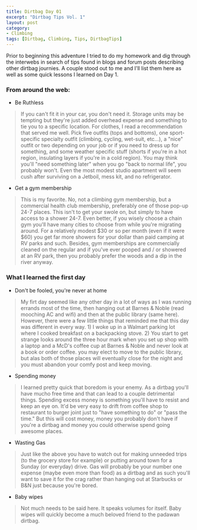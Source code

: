 ```yaml
---
title: Dirtbag Day 01
excerpt: "Dirtbag Tips Vol. 1"
layout: post
category:
- Climbing
tags: [Dirtbag, Climbing, Tips, DirtbagTips]
---
```

Prior to beginning this adventure I tried to do my homework and dig through the interwebs in search of tips found in blogs and forum posts describing other dirtbag journies.  A couple stood out to me and I'll list them here as well as some quick lessons I learned on Day 1.

### From around the web:


* Be Ruthless

> If you can't fit it in your car, you don't need it.  Storage units may be tempting but they're just added overhead expense and something to tie you to a specific location.  For clothes, I read a recommendation that served me well.  Pick five outfits (tops and bottoms), one sport-specific specialty outfit (climbing, cycling, wet-suit, etc...), a "nice" outfit or two depending on your job or if you need to dress up  for something, and some weather specific stuff (shorts if you're in a hot region, insulating layers if you're in a cold region).  You may think you'll "need something later" when you go "back to normal life", you probably won't.  Even the most modest studio apartment will seem cush after surviving on a Jetboil, mess kit, and no refrigerator.


* Get a gym membership

> This is my favorite.  No, not a climbing gym membership, but a commercial health club membership, preferably one of those pop-up 24-7 places.  This isn't to get your swole on, but simply to have access to a shower 24-7.  Even better, if you wisely choose a chain gym you'll have many cities to choose from while you're migrating around.  For a relatively modest $30 or so per month (even if it were $60) you get far more showers for your dollar than paid camping at RV parks and such.  Besides, gym memberships are commercially cleaned on the regular and if you've ever pooped and / or showered at an RV  park, then you probably prefer the woods and a dip in the river anyway.

### What I learned the first day

* Don't be fooled, you're never at home

> My firt day seemed like any other day in a lot of ways as I was running errands most of the time, then  hanging out at Barnes & Noble (read mooching AC and wifi) and then at the public library (same here).  However, there were a few little things that reminded me that this day was different in every way. 1) I woke up in a Walmart parking lot where I cooked breakfast on a backpacking stove. 2)  You start to get strange looks around the three hour mark when you set up shop with a laptop and a McD's coffee cup at Barnes & Noble and never look at a book or order coffee.  you may elect to move to the public library, but alas both of those places will eventually close for the night and you must abandon your comfy post and keep moving.


* Spending money

> I learned pretty quick that boredom is your enemy.  As a dirtbag you'll have mucho free time and that can lead to a couple detrimental things.  Spending excess money is something you'll have to resist and keep an eye on.  It'd be very easy to drift from coffee shop to restaurant to burger joint just to "have something to do" or "pass the time."  But this will cost money, money you probably don't have if you're a dirtbag and money you could otherwise spend going awesome places.


* Wasting Gas

> Just like the above you have to watch out for making unneeded trips (to the grocery store for example) or putting around town for a Sunday (or everyday) drive.  Gas will probably be your number one expense (maybe even more than food) as a dirtbag and as such you'll want to save it for the crag rather than hanging out at Starbucks or B&N just because you're bored.


* Baby wipes

> Not much needs to be said here.  It speaks volumes for itself.  Baby wipes will quickly become a much beloved friend to the padawan dirtbag.

